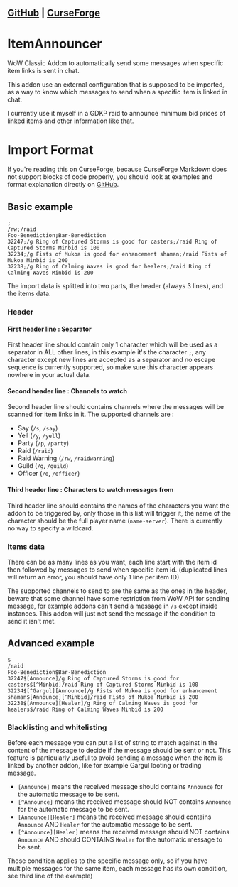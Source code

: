 ## [GitHub](https://github.com/anopse/ItemAnnouncer) | [CurseForge](https://www.curseforge.com/wow/addons/itemannouncer)

# ItemAnnouncer

WoW Classic Addon to automatically send some messages when specific item links is sent in chat.

This addon use an external configuration that is supposed to be imported, as a way to know which messages to send when a specific item is linked in chat.

I currently use it myself in a GDKP raid to announce minimum bid prices of linked items and other information like that.

# Import Format

If you're reading this on CurseForge, because CurseForge Markdown does not support blocks of code properly, you should look at examples and format explanation directly on [GitHub](https://github.com/anopse/ItemAnnouncer).

## Basic example

```
;
/rw;/raid
Foo-Benediction;Bar-Benediction
32247;/g Ring of Captured Storms is good for casters;/raid Ring of Captured Storms Minbid is 100
32234;/g Fists of Mukoa is good for enhancement shaman;/raid Fists of Mukoa Minbid is 200
32238;/g Ring of Calming Waves is good for healers;/raid Ring of Calming Waves Minbid is 200
```

The import data is splitted into two parts, the header (always 3 lines), and the items data.

### Header

#### First header line : Separator

First header line should contain only 1 character which will be used as a separator in ALL other lines, in this example it's the character `;`, any character except new lines are accepted as a separator and no escape sequence is currently supported, so make sure this character appears nowhere in your actual data.

#### Second header line : Channels to watch

Second header line should contains channels where the messages will be scanned for item links in it. The supported channels are :

 - Say (`/s`, `/say`)
 - Yell (`/y`, `/yell`)
 - Party (`/p`, `/party`)
 - Raid (`/raid`)
 - Raid Warning (`/rw`, `/raidwarning`)
 - Guild (`/g`, `/guild`)
 - Officer (`/o`, `/officer`)

#### Third header line : Characters to watch messages from

Third header line should contains the names of the characters you want the addon to be triggered by, only those in this list will trigger it, the name of the character should be the full player name (`name-server`). There is currently no way to specify a wildcard.

### Items data

There can be as many lines as you want, each line start with the item id then followed by messages to send when specific item id. (duplicated lines will return an error, you should have only 1 line per item ID) 

The supported channels to send to are the same as the ones in the header, beware that some channel have some restriction from WoW API for sending message, for example addons can't send a message in `/s` except inside instances. This addon will just not send the message if the condition to send it isn't met.

## Advanced example

```
$
/raid
Foo-Benediction$Bar-Benediction
32247$[Announce]/g Ring of Captured Storms is good for casters$[^Minbid]/raid Ring of Captured Storms Minbid is 100
32234$[^Gargul][Announce]/g Fists of Mukoa is good for enhancement shaman$[Announce][^Minbid]/raid Fists of Mukoa Minbid is 200
32238$[Announce][Healer]/g Ring of Calming Waves is good for healers$/raid Ring of Calming Waves Minbid is 200
```

### Blacklisting and whitelisting

Before each message you can put a list of string to match against in the content of the message to decide if the message should be sent or not. This feature is particularly useful to avoid sending a message when the item is linked by another addon, like for example Gargul looting or trading message.

- `[Announce]` means the received message should contains `Announce` for the automatic message to be sent.
- `[^Announce]` means the received message should NOT contains `Announce` for the automatic message to be sent.
- `[Announce][Healer]` means the received message should contains `Announce` AND `Healer` for the automatic message to be sent.
- `[^Announce][Healer]` means the received message should NOT contains `Announce` AND should CONTAINS `Healer` for the automatic message to be sent.

Those condition applies to the specific message only, so if you have multiple messages for the same item, each message has its own condition, see third line of the example)
